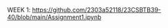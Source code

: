 WEEK 1: https://github.com/2303a52118/23CSBTB39-40/blob/main/Assignment1.ipynb                                      
